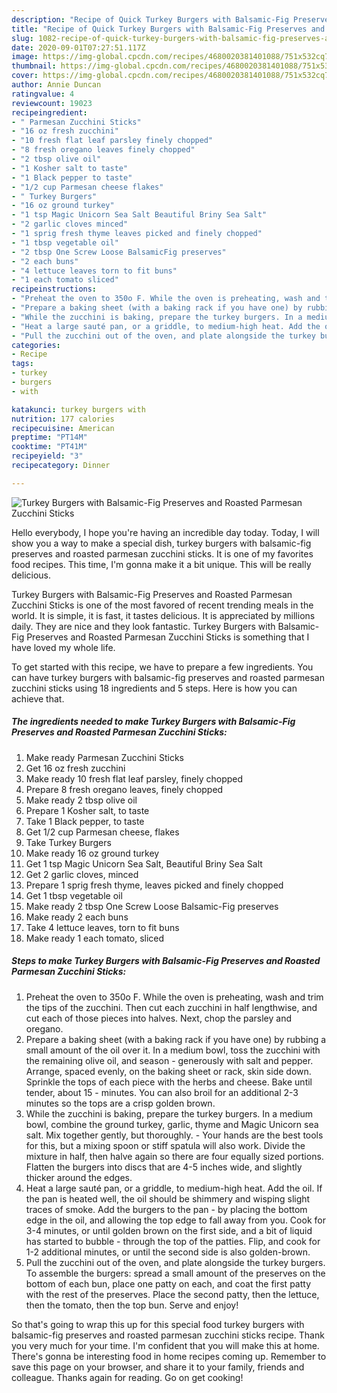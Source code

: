 ```yaml
---
description: "Recipe of Quick Turkey Burgers with Balsamic-Fig Preserves and Roasted Parmesan Zucchini Sticks"
title: "Recipe of Quick Turkey Burgers with Balsamic-Fig Preserves and Roasted Parmesan Zucchini Sticks"
slug: 1082-recipe-of-quick-turkey-burgers-with-balsamic-fig-preserves-and-roasted-parmesan-zucchini-sticks
date: 2020-09-01T07:27:51.117Z
image: https://img-global.cpcdn.com/recipes/4680020381401088/751x532cq70/turkey-burgers-with-balsamic-fig-preserves-and-roasted-parmesan-zucchini-sticks-recipe-main-photo.jpg
thumbnail: https://img-global.cpcdn.com/recipes/4680020381401088/751x532cq70/turkey-burgers-with-balsamic-fig-preserves-and-roasted-parmesan-zucchini-sticks-recipe-main-photo.jpg
cover: https://img-global.cpcdn.com/recipes/4680020381401088/751x532cq70/turkey-burgers-with-balsamic-fig-preserves-and-roasted-parmesan-zucchini-sticks-recipe-main-photo.jpg
author: Annie Duncan
ratingvalue: 4
reviewcount: 19023
recipeingredient:
- " Parmesan Zucchini Sticks"
- "16 oz fresh zucchini"
- "10 fresh flat leaf parsley finely chopped"
- "8 fresh oregano leaves finely chopped"
- "2 tbsp olive oil"
- "1 Kosher salt to taste"
- "1 Black pepper to taste"
- "1/2 cup Parmesan cheese flakes"
- " Turkey Burgers"
- "16 oz ground turkey"
- "1 tsp Magic Unicorn Sea Salt Beautiful Briny Sea Salt"
- "2 garlic cloves minced"
- "1 sprig fresh thyme leaves picked and finely chopped"
- "1 tbsp vegetable oil"
- "2 tbsp One Screw Loose BalsamicFig preserves"
- "2 each buns"
- "4 lettuce leaves torn to fit buns"
- "1 each tomato sliced"
recipeinstructions:
- "Preheat the oven to 350o F. While the oven is preheating, wash and trim the tips of the zucchini. Then cut each zucchini in half lengthwise, and cut each of those pieces into halves. Next, chop the parsley and oregano."
- "Prepare a baking sheet (with a baking rack if you have one) by rubbing a small amount of the oil over it. In a medium bowl, toss the zucchini with the remaining olive oil, and season generously with salt and pepper. Arrange, spaced evenly, on the baking sheet or rack, skin side down. Sprinkle the tops of each piece with the herbs and cheese. Bake until tender, about 15 minutes. You can also broil for an additional 2-3 minutes so the tops are a crisp golden brown."
- "While the zucchini is baking, prepare the turkey burgers. In a medium bowl, combine the ground turkey, garlic, thyme and Magic Unicorn sea salt. Mix together gently, but thoroughly. Your hands are the best tools for this, but a mixing spoon or stiff spatula will also work. Divide the mixture in half, then halve again so there are four equally sized portions. Flatten the burgers into discs that are 4-5 inches wide, and slightly thicker around the edges."
- "Heat a large sauté pan, or a griddle, to medium-high heat. Add the oil. If the pan is heated well, the oil should be shimmery and wisping slight traces of smoke. Add the burgers to the pan by placing the bottom edge in the oil, and allowing the top edge to fall away from you. Cook for 3-4 minutes, or until golden brown on the first side, and a bit of liquid has started to bubble through the top of the patties. Flip, and cook for 1-2 additional minutes, or until the second side is also golden-brown."
- "Pull the zucchini out of the oven, and plate alongside the turkey burgers. To assemble the burgers: spread a small amount of the preserves on the bottom of each bun, place one patty on each, and coat the first patty with the rest of the preserves. Place the second patty, then the lettuce, then the tomato, then the top bun. Serve and enjoy!"
categories:
- Recipe
tags:
- turkey
- burgers
- with

katakunci: turkey burgers with 
nutrition: 177 calories
recipecuisine: American
preptime: "PT14M"
cooktime: "PT41M"
recipeyield: "3"
recipecategory: Dinner

---
```



![Turkey Burgers with Balsamic-Fig Preserves and Roasted Parmesan Zucchini Sticks](https://img-global.cpcdn.com/recipes/4680020381401088/751x532cq70/turkey-burgers-with-balsamic-fig-preserves-and-roasted-parmesan-zucchini-sticks-recipe-main-photo.jpg)

Hello everybody, I hope you're having an incredible day today. Today, I will show you a way to make a special dish, turkey burgers with balsamic-fig preserves and roasted parmesan zucchini sticks. It is one of my favorites food recipes. This time, I'm gonna make it a bit unique. This will be really delicious.

Turkey Burgers with Balsamic-Fig Preserves and Roasted Parmesan Zucchini Sticks is one of the most favored of recent trending meals in the world. It is simple, it is fast, it tastes delicious. It is appreciated by millions daily. They are nice and they look fantastic. Turkey Burgers with Balsamic-Fig Preserves and Roasted Parmesan Zucchini Sticks is something that I have loved my whole life.




To get started with this recipe, we have to prepare a few ingredients. You can have turkey burgers with balsamic-fig preserves and roasted parmesan zucchini sticks using 18 ingredients and 5 steps. Here is how you can achieve that.

<!--inarticleads1-->

##### The ingredients needed to make Turkey Burgers with Balsamic-Fig Preserves and Roasted Parmesan Zucchini Sticks:

1. Make ready  Parmesan Zucchini Sticks
1. Get 16 oz fresh zucchini
1. Make ready 10 fresh flat leaf parsley, finely chopped
1. Prepare 8 fresh oregano leaves, finely chopped
1. Make ready 2 tbsp olive oil
1. Prepare 1 Kosher salt, to taste
1. Take 1 Black pepper, to taste
1. Get 1/2 cup Parmesan cheese, flakes
1. Take  Turkey Burgers
1. Make ready 16 oz ground turkey
1. Get 1 tsp Magic Unicorn Sea Salt, Beautiful Briny Sea Salt
1. Get 2 garlic cloves, minced
1. Prepare 1 sprig fresh thyme, leaves picked and finely chopped
1. Get 1 tbsp vegetable oil
1. Make ready 2 tbsp One Screw Loose Balsamic-Fig preserves
1. Make ready 2 each buns
1. Take 4 lettuce leaves, torn to fit buns
1. Make ready 1 each tomato, sliced




<!--inarticleads2-->

##### Steps to make Turkey Burgers with Balsamic-Fig Preserves and Roasted Parmesan Zucchini Sticks:

1. Preheat the oven to 350o F. While the oven is preheating, wash and trim the tips of the zucchini. Then cut each zucchini in half lengthwise, and cut each of those pieces into halves. Next, chop the parsley and oregano.
1. Prepare a baking sheet (with a baking rack if you have one) by rubbing a small amount of the oil over it. In a medium bowl, toss the zucchini with the remaining olive oil, and season - generously with salt and pepper. Arrange, spaced evenly, on the baking sheet or rack, skin side down. Sprinkle the tops of each piece with the herbs and cheese. Bake until tender, about 15 - minutes. You can also broil for an additional 2-3 minutes so the tops are a crisp golden brown.
1. While the zucchini is baking, prepare the turkey burgers. In a medium bowl, combine the ground turkey, garlic, thyme and Magic Unicorn sea salt. Mix together gently, but thoroughly. - Your hands are the best tools for this, but a mixing spoon or stiff spatula will also work. Divide the mixture in half, then halve again so there are four equally sized portions. Flatten the burgers into discs that are 4-5 inches wide, and slightly thicker around the edges.
1. Heat a large sauté pan, or a griddle, to medium-high heat. Add the oil. If the pan is heated well, the oil should be shimmery and wisping slight traces of smoke. Add the burgers to the pan - by placing the bottom edge in the oil, and allowing the top edge to fall away from you. Cook for 3-4 minutes, or until golden brown on the first side, and a bit of liquid has started to bubble - through the top of the patties. Flip, and cook for 1-2 additional minutes, or until the second side is also golden-brown.
1. Pull the zucchini out of the oven, and plate alongside the turkey burgers. To assemble the burgers: spread a small amount of the preserves on the bottom of each bun, place one patty on each, and coat the first patty with the rest of the preserves. Place the second patty, then the lettuce, then the tomato, then the top bun. Serve and enjoy!




So that's going to wrap this up for this special food turkey burgers with balsamic-fig preserves and roasted parmesan zucchini sticks recipe. Thank you very much for your time. I'm confident that you will make this at home. There's gonna be interesting food in home recipes coming up. Remember to save this page on your browser, and share it to your family, friends and colleague. Thanks again for reading. Go on get cooking!
